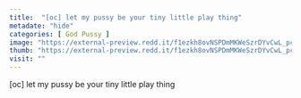 ```yaml
---
title:  "[oc] let my pussy be your tiny little play thing"
metadate: "hide"
categories: [ God Pussy ]
image: "https://external-preview.redd.it/f1ezkh8ovNSPDmMKWeSzrDYvCwL_pcERZEgoasc0dBY.jpg?auto=webp&s=b906c746ca7e6db4ba75028315fd892c0386bc10"
thumb: "https://external-preview.redd.it/f1ezkh8ovNSPDmMKWeSzrDYvCwL_pcERZEgoasc0dBY.jpg?width=1080&crop=smart&auto=webp&s=f0c3ea78dc8f96aa7ed2d9521c0af5ebe8aa4ebd"
visit: ""
---
```

[oc] let my pussy be your tiny little play thing
